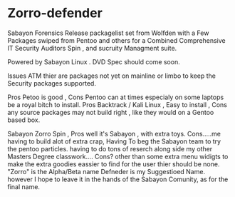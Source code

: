 Zorro-defender
==============

Sabayon Forensics Release packagelist set from Wolfden with a 
Few Packages swiped from Pentoo and others for a Combined Comprehensive IT Security Auditors Spin , 
and sucruity Managment suite.


Powered by Sabayon Linux . 
DVD Spec should come soon.

Issues ATM thier are packages not yet on mainline or limbo to keep the Security packages supported. 

Pros Petoo is good , 
Cons Pentoo can at times especialy on some laptops be a royal bitch to install. 
Pros Backtrack / Kali Linux , Easy to install , 
Cons any source packages may not build right , like they would on a Gentoo based box. 

Sabayon Zorro Spin , Pros well it's Sabayon , with extra toys.
Cons.....me having to build alot of extra crap, 
Having To beg the Sabayon team to try the pentoo particles. 
having to do tons of reserch along side my other Masters Degree classwork....
Cons? other than some extra menu widigts to make the extra goodies eassier to find for the user thier should be none. 
"Zorro" is the Alpha/Beta name  Defneder is my Suggestioed Name.   
however I hope to leave it in the hands of the Sabayon Comunity, as for the final name. 
